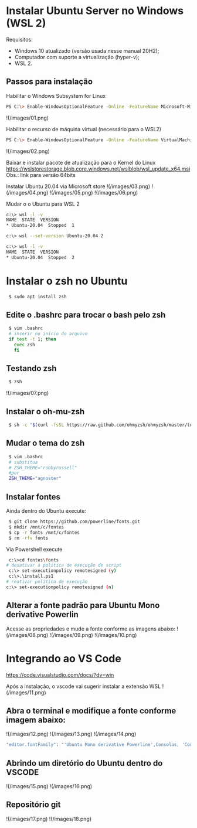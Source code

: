 # Instalar Ubuntu Server no Windows (WSL 2)

Requisitos:

- Windows 10 atualizado (versão usada nesse manual 20H2);
- Computador com suporte a virtualização (hyper-v);
- WSL 2.

## Passos para instalação

Habilitar o Windows Subsystem for Linux
```bash
PS C:\> Enable-WindowsOptionalFeature -Online -FeatureName Microsoft-Windows-Subsystem-Linux
```
!(/images/01.png)

Habilitar o recurso de máquina virtual (necessário para o WSL2)
```bash
PS C:\> Enable-WindowsOptionalFeature -Online -FeatureName VirtualMachinePlatform
```
!(/images/02.png)

Baixar e instalar pacote de atualização para o Kernel do Linux
https://wslstorestorage.blob.core.windows.net/wslblob/wsl_update_x64.msi
Obs.: link para versão 64bits

Instalar Ubuntu 20.04 via Microsoft store
!(/images/03.png)
!(/images/04.png)
!(/images/05.png)
!(/images/06.png)

Mudar o o Ubuntu para WSL 2
```bash
c:\> wsl -l -v
NAME  STATE  VERSION
* Ubuntu-20.04  Stopped  1

c:\> wsl --set-version Ubuntu-20.04 2

c:\> wsl -l -v
NAME  STATE  VERSION
* Ubuntu-20.04  Stopped  2
```

# Instalar o zsh no Ubuntu

```bash
 $ sudo apt install zsh
```
## Edite o .bashrc para trocar o bash pelo zsh
```bash
 $ vim .bashrc
 # inserir no início do arquivo
 if test -t 1; then
   exec zsh
   fi
```
## Testando zsh
```bash
 $ zsh
```
!(/images/07.png)

## Instalar o oh-mu-zsh
```bash
 $ sh -c "$(curl -fsSL https://raw.github.com/ohmyzsh/ohmyzsh/master/tools/install.sh)"
```

## Mudar o tema do zsh
```bash
 $ vim .bashrc
 # substitua
 # ZSH_THEME="robbyrussell"
 #por
 ZSH_THEME="agnoster"
```

## Instalar fontes
Ainda dentro do Ubuntu execute:
```bash
 $ git clone https://github.com/powerline/fonts.git
 $ mkdir /mnt/c/fontes
 $ cp -r fonts /mnt/c/fontes
 $ rm -rfv fonts
```
Via Powershell execute
```bash
 c:\>cd fontes\fonts
# desativar a politica de execução de script
 c:\> set-executionpolicy remotesigned (y)
 c:\>.\install.ps1
# reativar política de execução
c:\> set-executionpolicy remotesigned (n)
```

## Alterar a fonte padrão para Ubuntu Mono derivative Powerlin
Acesse as propriedades e mude a fonte conforme as imagens abaixo:
!(/images/08.png)
!(/images/09.png)
!(/images/10.png)


# Integrando ao VS Code

https://code.visualstudio.com/docs/?dv=win

Após a instalação, o vscode vai sugerir instalar a extensão WSL
!(/images/11.png)

## Abra o terminal e modifique a fonte conforme imagem abaixo:
!(/images/12.png)
!(/images/13.png)
!(/images/14.png)
```bash
"editor.fontFamily": "'Ubuntu Mono derivative Powerline',Consolas, 'Courier New', monospace",
```

## Abrindo um diretório do Ubuntu dentro do VSCODE
!(/images/15.png)
!(/images/16.png)

## Repositório git
!(/images/17.png)
!(/images/18.png)

